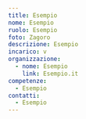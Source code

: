 ```yaml
---
title: Esempio
nome: Esempio
ruolo: Esempio
foto: Zagoro
descrizione: Esempio
incarico: v
organizzazione:
  - nome: Esempio
    link: Esempio.it
competenze:
  - Esempio
contatti:
  - Esempio
---
```


